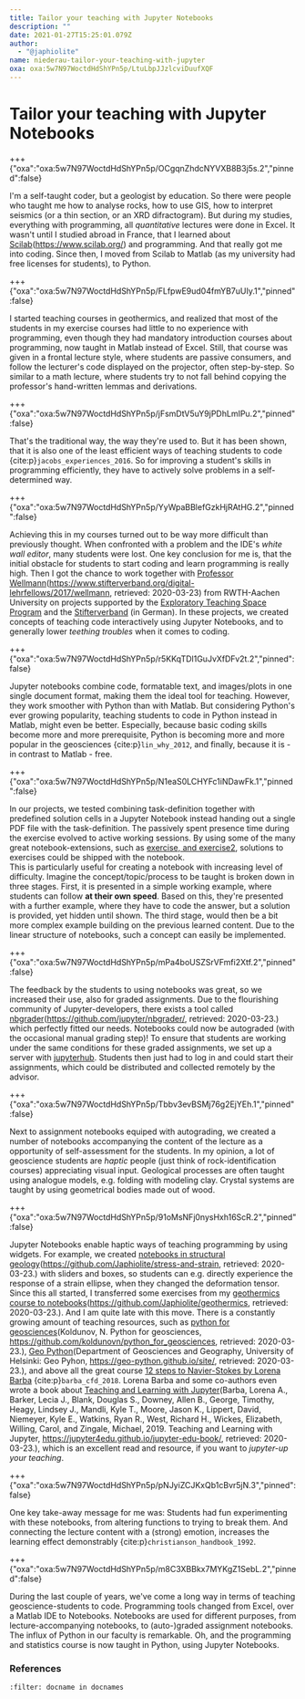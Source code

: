 ```yaml
---
title: Tailor your teaching with Jupyter Notebooks
description: ""
date: 2021-01-27T15:25:01.079Z
author:
  - "@japhiolite"
name: niederau-tailor-your-teaching-with-jupyter
oxa: oxa:5w7N97WoctdHdShYPn5p/LtuLbpJJzlcviDuufXQF
---
```


# Tailor your teaching with Jupyter Notebooks

+++ {"oxa":"oxa:5w7N97WoctdHdShYPn5p/OCgqnZhdcNYVXB8B3j5s.2","pinned":false}

I'm a self-taught coder, but a geologist by education. So there were people who taught me how to analyse rocks, how to use GIS, how to interpret seismics (or a thin section, or an XRD difractogram). But during my studies, everything with programming, all *quantitative* lectures were done in Excel. It wasn't until I studied abroad in France, that I learned about [Scilab](http://www.scilab.org/)(<https://www.scilab.org/>) and programming. And that really got me into coding. Since then, I moved from Scilab to Matlab (as my university had free licenses for students), to Python.

+++ {"oxa":"oxa:5w7N97WoctdHdShYPn5p/FLfpwE9ud04fmYB7uUIy.1","pinned":false}

I started teaching courses in geothermics, and realized that most of the students in my exercise courses had little to no experience with programming, even though they had mandatory introduction courses about programming, now taught in Matlab instead of Excel. Still, that course was given in a frontal lecture style, where students are passive consumers, and follow the lecturer's code displayed on the projector, often step-by-step. So similar to a math lecture, where students try to not fall behind copying the professor's hand-written lemmas and derivations.

+++ {"oxa":"oxa:5w7N97WoctdHdShYPn5p/jFsmDtV5uY9jPDhLmIPu.2","pinned":false}

That's the traditional way, the way they're used to. But it has been shown, that it is also one of the least efficient ways of teaching students to code {cite:p}`jacobs_experiences_2016`. So for improving a student's skills in programming efficiently, they have to actively solve problems in a self-determined way.

+++ {"oxa":"oxa:5w7N97WoctdHdShYPn5p/YyWpaBBlefGzkHjRAtHG.2","pinned":false}

Achieving this in my courses turned out to be way more difficult than previously thought. When confronted with a problem and the IDE's *white wall editor*, many students were lost. One key conclusion for me is, that the initial obstacle for students to start coding and learn programming is really high. Then I got the chance to work together with [Professor Wellmann](https://www.stifterverband.org/digital-lehrfellows/2017/wellmann)(https://www.stifterverband.org/digital-lehrfellows/2017/wellmann, retrieved: 2020-03-23) from RWTH-Aachen University on projects supported by the [Exploratory Teaching Space Program](https://goo.gl/C5yry9) and the [Stifterverband](https://www.stifterverband.org/digital-lehrfellows/2017/wellmann) (in German). In these projects, we created concepts of teaching code interactively using Jupyter Notebooks, and to generally lower *teething troubles* when it comes to coding.

+++ {"oxa":"oxa:5w7N97WoctdHdShYPn5p/r5KKqTDl1GuJvXfDFv2t.2","pinned":false}

Jupyter notebooks combine code, formatable text, and images/plots in one single document format, making them the ideal tool for teaching. However, they work smoother with Python than with Matlab. But considering Python's ever growing popularity, teaching students to code in Python instead in Matlab, might even be better. Especially, because basic coding skills become more and more prerequisite, Python is becoming more and more popular in the geosciences {cite:p}`lin_why_2012`, and finally, because it is - in contrast to Matlab - free.

+++ {"oxa":"oxa:5w7N97WoctdHdShYPn5p/N1eaS0LCHYFc1iNDawFk.1","pinned":false}

In our projects, we tested combining task-definition together with predefined solution cells in a Jupyter Notebook instead handing out a single PDF file with the task-definition. The passively spent presence time during the exercise evolved to active working sessions. By using some of the many great notebook-extensions, such as [exercise, and exercise2](https://jupyter-contrib-nbextensions.readthedocs.io/en/latest/nbextensions/exercise/readme.html), solutions to exercises could be shipped with the notebook.\
This is particularly useful for creating a notebook with increasing level of difficulty. Imagine the concept/topic/process to be taught is broken down in three stages. First, it is presented in a simple working example, where students can follow **at their own speed**. Based on this, they're presented with a further example, where they have to code the answer, but a solution is provided, yet hidden until shown. The third stage, would then be a bit more complex example building on the previous learned content. Due to the linear structure of notebooks, such a concept can easily be implemented.

+++ {"oxa":"oxa:5w7N97WoctdHdShYPn5p/mPa4boUSZSrVFmfi2Xtf.2","pinned":false}

The feedback by the students to using notebooks was great, so we increased their use, also for graded assignments. Due to the flourishing community of Jupyter-developers, there exists a tool called [nbgrader](https://github.com/jupyter/nbgrader)(https://github.com/jupyter/nbgrader/, retrieved: 2020-03-23.) which perfectly fitted our needs. Notebooks could now be autograded (with the occasional manual grading step)! To ensure that students are working under the same conditions for these graded assignments, we set up a server with [jupyterhub](https://jupyter.org/hub). Students then just had to log in and could start their assignments, which could be distributed and collected remotely by the advisor.

+++ {"oxa":"oxa:5w7N97WoctdHdShYPn5p/Tbbv3evBSMj76g2EjYEh.1","pinned":false}

Next to assignment notebooks equiped with autograding, we created a number of notebooks accompanying the content of the lecture as a opportunity of self-assessment for the students. In my opinion, a lot of geoscience students are *haptic* people (just think of rock-identification courses) appreciating visual input. Geological processes are often taught using analogue models, e.g. folding with modeling clay. Crystal systems are taught by using geometrical bodies made out of wood.

+++ {"oxa":"oxa:5w7N97WoctdHdShYPn5p/91oMsNFj0nysHxh16ScR.2","pinned":false}

Jupyter Notebooks enable haptic ways of teaching programming by using widgets. For example, we created [notebooks in structural geology](https://github.com/Japhiolite/stress-and-strain)(https://github.com/Japhiolite/stress-and-strain, retrieved: 2020-03-23.) with sliders and boxes, so students can e.g. directly experience the response of a strain ellipse, when they changed the deformation tensor. Since this all started, I transferred some exercises from my [geothermics course to notebooks](https://github.com/Japhiolite/geothermics)(https://github.com/Japhiolite/geothermics, retrieved: 2020-03-23.). And I am quite late with this move. There is a constantly growing amount of teaching resources, such as [python for geosciences](https://github.com/koldunovn/python_for_geosciences)(Koldunov, N. Python for geosciences, https://github.com/koldunovn/python_for_geosciences, retrieved: 2020-03-23.), [Geo Python](https://geo-python.github.io/site/)(Department of Geosciences and Geography, University of Helsinki: Geo Pyhon, https://geo-python.github.io/site/, retrieved: 2020-03-23.), and above all the great course [12 steps to Navier-Stokes by Lorena Barba](https://lorenabarba.com/blog/cfd-python-12-steps-to-navier-stokes/) {cite:p}`barba_cfd_2018`. Lorena Barba and some co-authors even wrote a book about [Teaching and Learning with Jupyter](https://jupyter4edu.github.io/jupyter-edu-book/)(Barba, Lorena A., Barker, Lecia J., Blank, Douglas S., Downey, Allen B., George, Timothy, Heagy, Lindsey J., Mandli, Kyle T., Moore, Jason K., Lippert, David, Niemeyer, Kyle E., Watkins, Ryan R., West, Richard H., Wickes, Elizabeth, Willing, Carol, and Zingale, Michael, 2019. Teaching and Learning with Jupyter, https://jupyter4edu.github.io/jupyter-edu-book/, retrieved: 2020-03-23.), which is an excellent read and resource, if you want to *jupyter-up your teaching*.

+++ {"oxa":"oxa:5w7N97WoctdHdShYPn5p/pNJyiZCJKxQb1cBvr5jN.3","pinned":false}

One key take-away message for me was: Students had fun experimenting with these notebooks, from altering functions to trying to break them. And connecting the lecture content with a (strong) emotion, increases the learning effect demonstrably {cite:p}`christianson_handbook_1992`.

+++ {"oxa":"oxa:5w7N97WoctdHdShYPn5p/m8C3XBBkx7MYKgZ1SebL.2","pinned":false}

During the last couple of years, we've come a long way in terms of teaching geoscience-students to code. Programming tools changed from Excel, over a Matlab IDE to Notebooks. Notebooks are used for different purposes, from lecture-accompanying notebooks, to (auto-)graded assignment notebooks. The influx of Python in our faculty is remarkable. Oh, and the programming and statistics course is now taught in Python, using Jupyter Notebooks.

### References

```{bibliography}
:filter: docname in docnames
```

